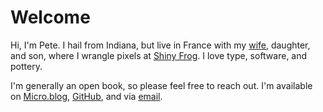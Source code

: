 # Welcome

Hi, I'm Pete. I hail from Indiana, but live in France with my [wife](https://lauraschaffner.com), daughter, and son, where I wrangle pixels at [Shiny Frog](http://shinyfrog.net). I love type, software, and pottery.

I'm generally an open book, so please feel free to reach out. I'm available on [Micro.blog](https://micro.blog/peteschaffner), [GitHub](https://github.com/peteschaffner), and via [email](mailto:hello@peteschaffner.com).
